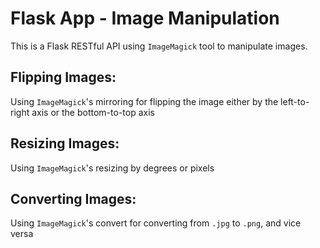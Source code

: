 # Flask App - Image Manipulation
This is a Flask RESTful API using ```ImageMagick``` tool to manipulate images.

## Flipping Images:
Using ```ImageMagick```'s mirroring for flipping the image either by the left-to-right axis or the bottom-to-top axis

## Resizing Images:
Using ```ImageMagick```'s resizing by degrees or pixels

## Converting Images:
Using ```ImageMagick```'s convert for converting from ```.jpg``` to ```.png```, and vice versa
